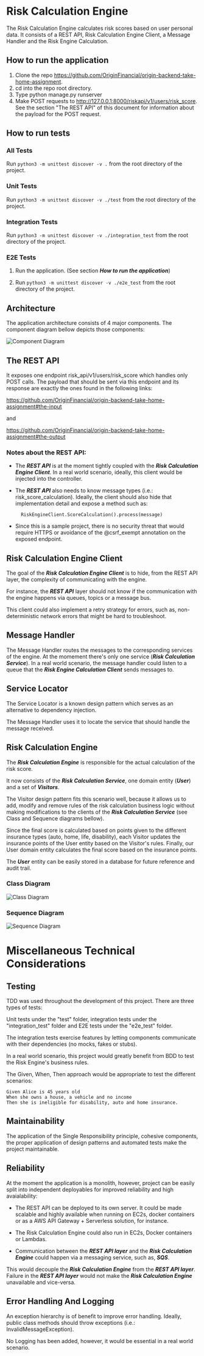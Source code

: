 # Risk Calculation Engine

The Risk Calculation Engine calculates risk scores based on user personal data. It consists of a REST API, Risk Calculation Engine
Client, a Message Handler and the Risk Engine Calculation.

## How to run the application

1) Clone the repo https://github.com/OriginFinancial/origin-backend-take-home-assignment.
2) cd into the repo root directory.
3) Type python manage.py runserver
4) Make POST requests to http://127.0.0.1:8000/riskapi/v1/users/risk_score. See the section "The REST API" of this document for 
information about the payload for the POST request.

## How to run tests

### All Tests

Run ```python3 -m unittest discover -v .``` from the root directory of the project.

### Unit Tests
   
Run ```python3 -m unittest discover -v ./test``` from the root directory of the project.

### Integration Tests
   
Run ```python3 -m unittest discover -v ./integration_test``` from the root directory of the project.


### E2E Tests

1) Run the application. (See section ***How to run the application***)

2) Run ```python3 -m unittest discover -v ./e2e_test``` from the root directory of the project.

## Architecture

The application architecture consists of 4 major components. The component diagram bellow depicts those components:

![Component Diagram](./docs/uml_diagrams/app_components.png)

## The REST API

It exposes one endpoint risk_api/v1/users/risk_score which handles only POST calls. The payload that should
be sent via this endpoint and its response are exactly the ones found in the following links:

https://github.com/OriginFinancial/origin-backend-take-home-assignment#the-input

and 

https://github.com/OriginFinancial/origin-backend-take-home-assignment#the-output

### Notes about the REST API:

* The ***REST API*** is at the moment tightly coupled with the ***Risk Calculation Engine Client***. In a real world 
scenario, ideally, this client would be injected into the controller.

* The ***REST API*** also needs to know message types (i.e.: risk_score_calculation). Ideally, the 
client should also hide that implementation detail and expose a method such as:

        RiskEngineClient.ScoreCalculation().process(message)

* Since this is a sample project, there is no security threat that would require HTTPS or avoidance
    of the @csrf_exempt annotation on the exposed endpoint.

## Risk Calculation Engine Client

The goal of the ***Risk Calculation Engine Client*** is to hide, from the REST API layer, the complexity of communicating with the engine. 

For instance, the ***REST API*** layer should not know if the communication with the engine
happens via queues, topics or a message bus. 

This client could also implement a retry strategy for errors, such as, non-deterministic network errors 
that might be hard to troubleshoot.

## Message Handler

The Message Handler routes the messages to the corresponding services of the engine. At the
momement there's only one service (***Risk Calculation Service***). In a real world scenario, the message handler could 
listen to a queue that the ***Risk Engine Calculation Client*** sends messages to. 

## Service Locator

The Service Locator is a known design pattern which serves as an alternative to dependency injection.

The Message Handler uses it to locate the service that should handle the message received.

## Risk Calculation Engine

The ***Risk Calculation Engine*** is responsible for the actual calculation of the risk score.

It now consists of the ***Risk Calculation Service***, one domain entity (***User***) and a set of ***Visitors***.

The Visitor design pattern fits this scenario well, because it allows us to add, modify and remove rules 
of the risk calculation business logic without making modifications to the clients of the ***Risk Calculation Service*** 
(see Class and Sequence diagrams bellow).

Since the final score is calculated based on points given to the different insurance types (auto,
 home, life, disability), each Visitor updates the insurance points of the User entity based on the Visitor's rules. Finally,
our User domain entity calculates the final score based on the insurance points. 

The ***User*** entity can be easily stored in a database for future reference and audit trail.

### Class Diagram

![Class Diagram](./docs/uml_diagrams/risk_engine_classes.png)

### Sequence Diagram

![Sequence Diagram](./docs/uml_diagrams/risk_engine_sequence.png)


# Miscellaneous Technical Considerations

## Testing

TDD was used throughout the development of this project. There are three types of tests:

Unit tests under the "test" folder, integration tests under the "integration_test" folder
 and E2E tests under the "e2e_test" folder.
 
The integration tests exercise features by letting components communicate with their dependencies (no mocks, fakes or stubs). 

In a real world scenario, this project would greatly benefit from BDD to test the Risk Engine's
business rules. 

The Given, When, Then approach would be appropriate to test the different scenarios:

```
Given Alice is 45 years old
When she owns a house, a vehicle and no income
Then she is ineligible for disability, auto and home insurance.     
```

## Maintainability

The application of the Single Responsibility principle, cohesive components,  
the proper application of design patterns and automated tests make the project maintainable. 

## Reliability

At the moment the application is a monolith, however, project can be easily 
split into independent deployables for improved reliability and high avaialability:

* The REST API can be deployed to its own server. It could be made scalable and highly available 
when running on EC2s, docker containers or as a AWS API Gateway + Serverless solution, for instance.

* The Risk Calculation Engine could also run in EC2s, Docker containers or Lambdas. 

* Communication between the ***REST API layer*** and the ***Risk Calculation Engine*** could happen via 
a messaging service, such as, ***SQS***.

This would decouple the ***Risk Calculation Engine*** from the ***REST API layer***. Failure in the ***REST API layer*** would not
make the ***Risk Calculation Engine*** unavailable and vice-versa.

##  Error Handling And Logging

An exception hierarchy is of benefit to improve error handling. Ideally, public class methods
should throw exceptions (i.e.: InvalidMessageException). 

No Logging has been added, however, it would be essential in a real world scenario. 

  

  

 





  